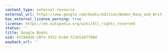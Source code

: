 ```yaml
---
content_type: external-resource
external_url: https://www.google.com/books/edition/Women_Race_and_Writing_in_the_Early_Mode/mSiAAAAAQBAJ?hl=en&gbpv=1
has_external_license_warning: true
license: https://en.wikipedia.org/wiki/All_rights_reserved
status: ''
title: Google Books
uid: 42194ddb-28fe-4352-bc6d-f23e5107708d
wayback_url: ''
---
```

